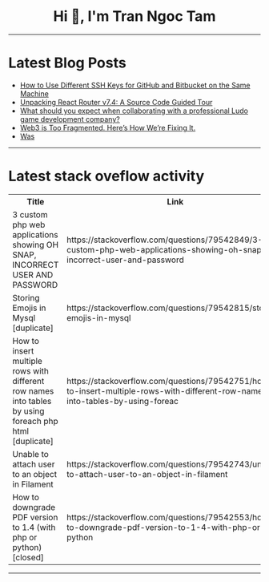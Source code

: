 <h1 align="center">Hi 👋, I'm Tran Ngoc Tam</h1>

---

# Latest Blog Posts 
<!-- BLOG-POST-LIST:START -->
- [How to Use Different SSH Keys for GitHub and Bitbucket on the Same Machine](https://dev.to/koushikweb/how-to-use-different-ssh-keys-for-github-and-bitbucket-on-the-same-machine-hf)
- [Unpacking React Router v7.4: A Source Code Guided Tour](https://dev.to/kenn/unpacking-react-router-v74-a-source-code-guided-tour-47d4)
- [What should you expect when collaborating with a professional Ludo game development company?](https://dev.to/jamie_sugar_952598da38817/what-should-you-expect-when-collaborating-with-a-professional-ludo-game-development-company-3d3e)
- [Web3 is Too Fragmented. Here’s How We’re Fixing It.](https://dev.to/omniradhanexus/web3-is-too-fragmented-heres-how-were-fixing-it-4k0j)
- [Was](https://dev.to/tayeb_mohamed_0cad9a1105b/was-3nmf)
<!-- BLOG-POST-LIST:END -->

---

# Latest stack oveflow activity
<table>
  <tr><th>Title</th><th>Link</th></tr>
  <!-- STACKOVERFLOW:START --><tr><td>3 custom php web applications showing OH SNAP, INCORRECT USER AND PASSWORD</td><td>https://stackoverflow.com/questions/79542849/3-custom-php-web-applications-showing-oh-snap-incorrect-user-and-password</td></tr><tr><td>Storing Emojis in Mysql [duplicate]</td><td>https://stackoverflow.com/questions/79542815/storing-emojis-in-mysql</td></tr><tr><td>How to insert multiple rows with different row names into tables by using foreach php html [duplicate]</td><td>https://stackoverflow.com/questions/79542751/how-to-insert-multiple-rows-with-different-row-names-into-tables-by-using-foreac</td></tr><tr><td>Unable to attach user to an object in Filament</td><td>https://stackoverflow.com/questions/79542743/unable-to-attach-user-to-an-object-in-filament</td></tr><tr><td>How to downgrade PDF version to 1.4 &lpar;with php or python&rpar; [closed]</td><td>https://stackoverflow.com/questions/79542553/how-to-downgrade-pdf-version-to-1-4-with-php-or-python</td></tr><!-- STACKOVERFLOW:END -->
</table>

---


